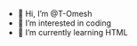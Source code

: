 - 👋 Hi, I’m @T-Omesh
- 👀 I’m interested in coding
- 🌱 I’m currently learning HTML


<!---
T-Omesh/T-Omesh is a ✨ special ✨ repository because its `README.md` (this file) appears on your GitHub profile.
You can click the Preview link to take a look at your changes.
--->
